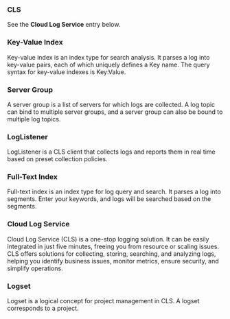 

### CLS

See the **Cloud Log Service** entry below.



### Key-Value Index

Key-value index is an index type for search analysis. It parses a log into key-value pairs, each of which uniquely defines a Key name. The query syntax for key-value indexes is Key:Value.

### Server Group

A server group is a list of servers for which logs are collected. A log topic can bind to multiple server groups, and a server group can also be bound to multiple log topics.



### LogListener

LogListener is a CLS client that collects logs and reports them in real time based on preset collection policies.



### Full-Text Index

Full-text index is an index type for log query and search. It parses a log into segments. Enter your keywords, and logs will be searched based on the segments.



### Cloud Log Service

Cloud Log Service (CLS) is a one-stop logging solution. It can be easily integrated in just five minutes, freeing you from resource or scaling issues. CLS offers solutions for collecting, storing, searching, and analyzing logs, helping you identify business issues, monitor metrics, ensure security, and simplify operations.

### Logset

Logset is a logical concept for project management in CLS. A logset corresponds to a project.